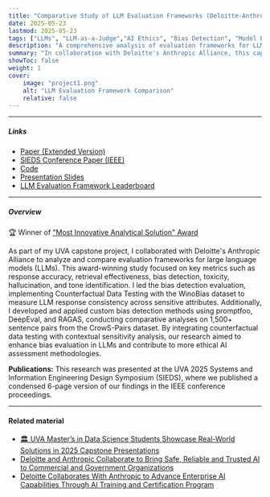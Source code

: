 ```yaml
---
title: "Comparative Study of LLM Evaluation Frameworks (Deloitte-Anthropic Alliance)"
date: 2025-05-23
lastmod: 2025-05-23
tags: ["LLMs", "LLM-as-a-Judge","AI Ethics", "Bias Detection", "Model Evaluation", "Python", "Claude", "RAGAS", "promptfoo", "DeepEval", "TruLens", "UVA", "Data Science Capstone", "Anthropic", "Deloitte"]
description: "A comprehensive analysis of evaluation frameworks for LLMs, focusing on bias detection, response quality, and robustness - conducted in collaboration with Deloitte's Anthropic Alliance."
summary: "In collaboration with Deloitte's Anthropic Alliance, this capstone research for the M.S. in Data Science at the University of Virginia critically examines leading frameworks for evaluating large language models (LLMs). The study leverages multiple datasets and methodologies to benchmark state-of-the-art approaches for ethical and reliable AI assessment. This comprehensive research evaluated and compared multiple LLM evaluation frameworks across eight critical metrics: toxicity detection, bias detection, hallucination detection, summarization quality, tone identification, readability assessment, retrieval accuracy, and response accuracy."
showToc: false
weight: 1
cover:
    image: "project1.png" 
    alt: "LLM Evaluation Framework Comparison"
    relative: false
---
```


---

##### Links

+ [Paper (Extended Version)](LLM_as_a_judge_Deloitte.pdf)
+ [SIEDS Conference Paper (IEEE)](https://ieeexplore.ieee.org/document/11021089)
+ [Code](https://github.com/AfnanAbdul/LLM-eval-framework-comparison)
+ [Presentation Slides](1003am_deloitte_anthropic_llm.pdf)
+ [LLM Evaluation Framework Leaderboard](https://llm-evaluation-framework-leaderboard.vercel.app)

---

##### Overview

🏆 Winner of ["Most Innovative Analytical Solution" Award](https://bit.ly/3RTDgCo)

As part of my UVA capstone project, I collaborated with Deloitte's Anthropic Alliance to analyze and compare evaluation frameworks for large language models (LLMs). This award-winning study focused on key metrics such as response accuracy, retrieval effectiveness, bias detection, toxicity, hallucination, and tone identification. I led the bias detection evaluation, implementing Counterfactual Data Testing with the WinoBias dataset to measure LLM response consistency across sensitive attributes. Additionally, I developed and applied custom bias detection methods using promptfoo, DeepEval, and RAGAS, conducting comparative analyses on 1,500+ sentence pairs from the CrowS-Pairs dataset. By integrating counterfactual data testing with contextual sensitivity analysis, our research aimed to enhance bias evaluation in LLMs and contribute to more ethical AI assessment methodologies.

**Publications:** This research was presented at the UVA 2025 Systems and Information Engineering Design Symposium (SIEDS), where we published a condensed 6-page version of our findings in the IEEE conference proceedings.

---

#### Related material

+ [🏛️ UVA Master’s in Data Science Students Showcase Real-World Solutions in 2025 Capstone Presentations](https://bit.ly/3RTDgCo)
+ [Deloitte and Anthropic Collaborate to Bring Safe, Reliable and Trusted AI to Commercial and Government Organizations](https://www.prnewswire.com/news-releases/deloitte-and-anthropic-collaborate-to-bring-safe-reliable-and-trusted-ai-to-commercial-and-government-organizations-302210769.html?tc)
+ [Deloitte Collaborates With Anthropic to Advance Enterprise AI Capabilities Through AI Training and Certification Program](https://www2.deloitte.com/us/en/pages/about-deloitte/articles/press-releases/deloitte-and-anthropic-launch-certification-program.html)
